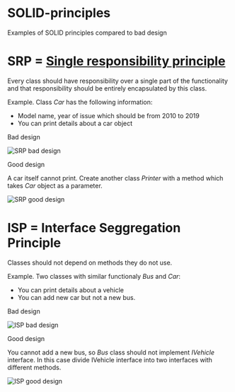 # SOLID-principles
Examples of SOLID principles compared to bad design

# SRP = [Single responsibility principle](https://github.com/LSIND/SOLID-principles/tree/master/SolidExamples/SolidExamplesApp/SRP)
Every class should have responsibility over a single part of the functionality and that responsibility should be entirely encapsulated by this class.

Example.
Class *Car* has the following information:
- Model name, year of issue which should be from 2010 to 2019
- You can print details about a car object

Bad design

![SRP bad design](https://www.dropbox.com/s/mnufnytwr571g58/SRP_BadDesign.JPG?raw=1)

Good design

A car itself cannot print. Create another class *Printer* with a method which takes *Car* object as a parameter.

![SRP good design](https://www.dropbox.com/s/h758dwso18azkwo/SRP_GoodDesign.JPG?raw=1)

# ISP = Interface Seggregation Principle
Classes should not depend on methods they do not use.

Example.
Two classes with similar functionaly *Bus* and *Car*:
 - You can print details about a vehicle
 - You can add new car but not a new bus. 

Bad design

![ISP bad design](https://www.dropbox.com/s/k2zexaqw7lcgjys/ISP_BadDesign.JPG?raw=1)

Good design

You cannot add a new bus, so *Bus* class should not implement *IVehicle* interface. In this case divide IVehicle interface into two interfaces with different methods.

![ISP good design](https://www.dropbox.com/s/i2xjstwmg45ohly/ISP_GoodDesign.JPG?raw=1)

